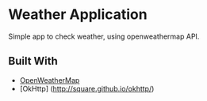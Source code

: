 # Weather Application

Simple app to check weather, using openweathermap API.


## Built With

* [OpenWeatherMap](https://openweathermap.org)
* [OkHttp] (http://square.github.io/okhttp/)


